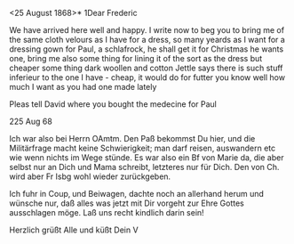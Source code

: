  <25 August 1868>*
1Dear Frederic

We have arrived here well and happy. I write now to beg you to bring me of the same cloth velours as I have for a dress, so many yeards as I want for a dressing gown for Paul, a schlafrock, he shall get it for Christmas he wants one, bring me also some thing for lining it of the sort as the dress but cheaper some thing dark woollen and cotton Jettle says there is such stuff inferieur to the one I have - cheap, it would do for futter you know well how much I want as you had one made lately

Pleas tell David where you bought the medecine for Paul


225 Aug 68

Ich war also bei Herrn OAmtm. Den Paß bekommst Du hier, und die Militärfrage macht keine Schwierigkeit; man darf reisen, auswandern etc wie wenn nichts im Wege stünde. Es war also ein Bf von Marie da, die aber selbst nur an Dich und Mama schreibt, letzteres nur für Dich. Den von Ch. wird aber Fr Isbg wohl wieder zurückgeben.

Ich fuhr in Coup‚ und Beiwagen, dachte noch an allerhand herum und wünsche nur, daß alles was jetzt mit Dir vorgeht zur Ehre Gottes ausschlagen möge. Laß uns recht kindlich darin sein!

 Herzlich grüßt Alle
 und küßt Dein V

